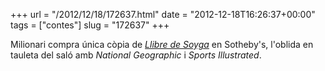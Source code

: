 +++
url = "/2012/12/18/172637.html"
date = "2012-12-18T16:26:37+00:00"
tags = ["contes"]
slug = "172637"
+++

Milionari compra única còpia de [*Llibre de Soyga*](http://en.wikipedia.org/wiki/Book_of_Soyga) en Sotheby's, l'oblida en tauleta del saló amb *National Geographic* i *Sports Illustrated*.
